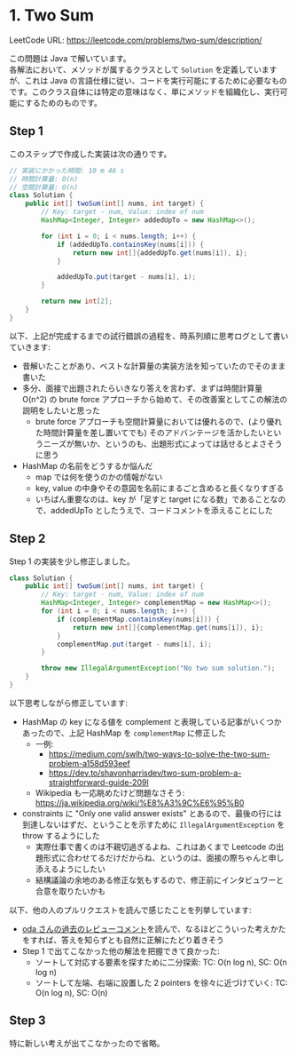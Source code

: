 # 1. Two Sum

LeetCode URL: https://leetcode.com/problems/two-sum/description/

この問題は Java で解いています。  
各解法において、メソッドが属するクラスとして `Solution` を定義していますが、これは Java の言語仕様に従い、コードを実行可能にするために必要なものです。このクラス自体には特定の意味はなく、単にメソッドを組織化し、実行可能にするためのものです。

## Step 1

このステップで作成した実装は次の通りです。

```java
// 実装にかかった時間: 10 m 46 s
// 時間計算量: O(n)
// 空間計算量: O(n)
class Solution {
    public int[] twoSum(int[] nums, int target) {
        // Key: target - num, Value: index of num
        HashMap<Integer, Integer> addedUpTo = new HashMap<>();

        for (int i = 0; i < nums.length; i++) {
            if (addedUpTo.containsKey(nums[i])) {
                return new int[]{addedUpTo.get(nums[i]), i};
            }

            addedUpTo.put(target - nums[i], i);
        }

        return new int[2];
    }
}
```

以下、上記が完成するまでの試行錯誤の過程を、時系列順に思考ログとして書いていきます:

- 昔解いたことがあり、ベストな計算量の実装方法を知っていたのでそのまま書いた
- 多分、面接で出題されたらいきなり答えを言わず、まずは時間計算量 O(n^2) の brute force アプローチから始めて、その改善案としてこの解法の説明をしたいと思った
    - brute force アプローチも空間計算量においては優れるので、(より優れた時間計算量を差し置いてでも) そのアドバンテージを活かしたいというニーズが無いか、というのも、出題形式によっては話せるとよさそうに思う
- HashMap の名前をどうするか悩んだ
    - map では何を使うのかの情報がない
    - key, value の中身やその意図を名前にまるごと含めると長くなりすぎる
    - いちばん重要なのは、key が「足すと target になる数」であることなので、addedUpTo としたうえで、コードコメントを添えることにした

## Step 2

Step 1 の実装を少し修正しました。

```java
class Solution {
    public int[] twoSum(int[] nums, int target) {
        // Key: target - num, Value: index of num
        HashMap<Integer, Integer> complementMap = new HashMap<>();
        for (int i = 0; i < nums.length; i++) {
            if (complementMap.containsKey(nums[i])) {
                return new int[]{complementMap.get(nums[i]), i};
            }
            complementMap.put(target - nums[i], i);
        }

        throw new IllegalArgumentException("No two sum solution.");
    }
}
```

以下思考しながら修正しています:

- HashMap の key になる値を complement と表現している記事がいくつかあったので、上記 HashMap を `complementMap` に修正した
    - 一例:
        - https://medium.com/swlh/two-ways-to-solve-the-two-sum-problem-a158d593eef
        - https://dev.to/shavonharrisdev/two-sum-problem-a-straightforward-guide-209l
    - Wikipedia も一応眺めたけど問題なさそう: https://ja.wikipedia.org/wiki/%E8%A3%9C%E6%95%B0
- constraints に "Only one valid answer exists" とあるので、最後の行には到達しないはずだ、ということを示すために `IllegalArgumentException` を throw するようにした
    - 実際仕事で書くのは不親切過ぎるよね、これはあくまで Leetcode の出題形式に合わせてるだけだからね、というのは、面接の際ちゃんと申し添えるようにしたい
    - 結構議論の余地のある修正な気もするので、修正前にインタビュワーと合意を取りたいかも

以下、他の人のプルリクエストを読んで感じたことを列挙しています:

- [oda さんの過去のレビューコメント](https://github.com/Yoshiki-Iwasa/Arai60/pull/10#discussion_r1647158610)を読んで、なるほどこういった考えかたをすれば、答えを知らずとも自然に正解にたどり着きそう
- Step 1 で出てこなかった他の解法を把握できて良かった:
    - ソートして対応する要素を探すために二分探索: TC: O(n log n), SC: O(n log n)
    - ソートして左端、右端に設置した 2 pointers を徐々に近づけていく: TC: O(n log n), SC: O(n)

## Step 3

特に新しい考えが出てこなかったので省略。
